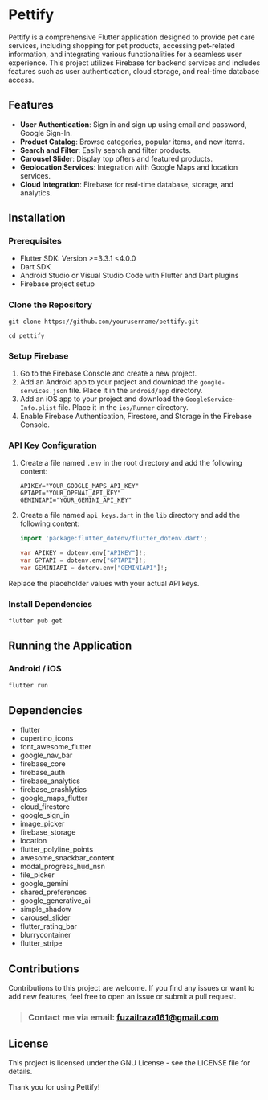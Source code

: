 # Pettify

Pettify is a comprehensive Flutter application designed to provide pet care services, including shopping for pet products, accessing pet-related information, and integrating various functionalities for a seamless user experience. This project utilizes Firebase for backend services and includes features such as user authentication, cloud storage, and real-time database access.

## Features

- **User Authentication**: Sign in and sign up using email and password, Google Sign-In.
- **Product Catalog**: Browse categories, popular items, and new items.
- **Search and Filter**: Easily search and filter products.
- **Carousel Slider**: Display top offers and featured products.
- **Geolocation Services**: Integration with Google Maps and location services.
- **Cloud Integration**: Firebase for real-time database, storage, and analytics.

## Installation

### Prerequisites

- Flutter SDK: Version >=3.3.1 <4.0.0
- Dart SDK
- Android Studio or Visual Studio Code with Flutter and Dart plugins
- Firebase project setup

### Clone the Repository

```
git clone https://github.com/yourusername/pettify.git
```
```
cd pettify
```

### Setup Firebase

1. Go to the Firebase Console and create a new project.
2. Add an Android app to your project and download the `google-services.json` file. Place it in the `android/app` directory.
3. Add an iOS app to your project and download the `GoogleService-Info.plist` file. Place it in the `ios/Runner` directory.
4. Enable Firebase Authentication, Firestore, and Storage in the Firebase Console.

### API Key Configuration

1. Create a file named `.env` in the root directory and add the following content:

    ```
    APIKEY="YOUR_GOOGLE_MAPS_API_KEY"
    GPTAPI="YOUR_OPENAI_API_KEY"
    GEMINIAPI="YOUR_GEMINI_API_KEY"
    ```

2. Create a file named `api_keys.dart` in the `lib` directory and add the following content:

    ```dart
    import 'package:flutter_dotenv/flutter_dotenv.dart';

    var APIKEY = dotenv.env["APIKEY"]!;
    var GPTAPI = dotenv.env["GPTAPI"]!;
    var GEMINIAPI = dotenv.env["GEMINIAPI"]!;
    ```

Replace the placeholder values with your actual API keys.

### Install Dependencies

```bash
flutter pub get
```

## Running the Application

### Android / iOS

```bash
flutter run
```

## Dependencies

- flutter 
- cupertino_icons
- font_awesome_flutter
- google_nav_bar
- firebase_core
- firebase_auth
- firebase_analytics
- firebase_crashlytics
- google_maps_flutter
- cloud_firestore
- google_sign_in
- image_picker
- firebase_storage
- location
- flutter_polyline_points
- awesome_snackbar_content
- modal_progress_hud_nsn
- file_picker
- google_gemini
- shared_preferences
- google_generative_ai
- simple_shadow
- carousel_slider
- flutter_rating_bar
- blurrycontainer
- flutter_stripe

## Contributions

Contributions to this project are welcome. If you find any issues or want to add new features, feel free to open an issue or submit a pull request.  
> ### Contact me via email: [fuzailraza161@gmail.com](mailto:fuzailraza161@gmail.com)  

## License

This project is licensed under the GNU License - see the LICENSE file for details.

Thank you for using Pettify!